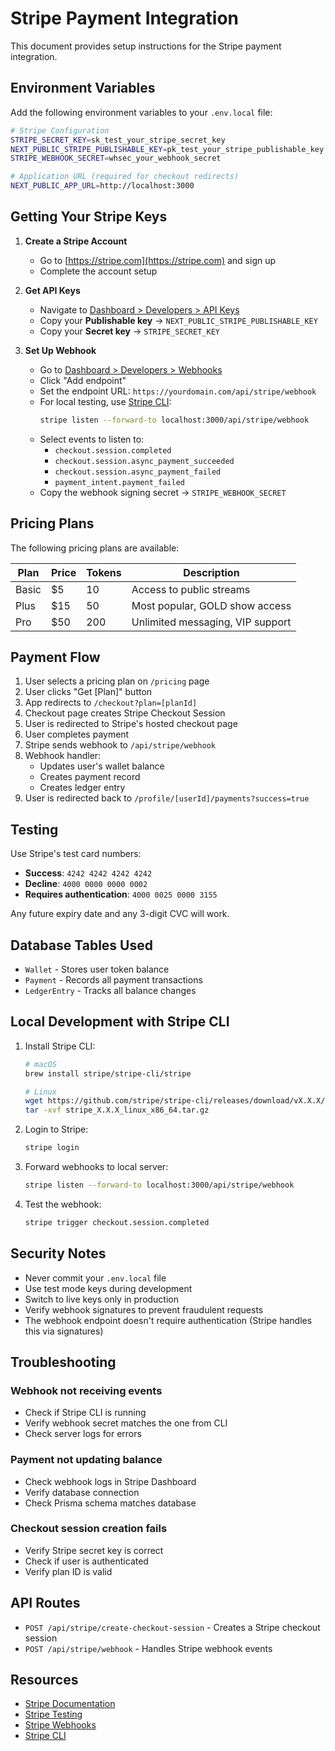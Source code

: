 # Stripe Payment Integration

This document provides setup instructions for the Stripe payment integration.

## Environment Variables

Add the following environment variables to your `.env.local` file:

```bash
# Stripe Configuration
STRIPE_SECRET_KEY=sk_test_your_stripe_secret_key
NEXT_PUBLIC_STRIPE_PUBLISHABLE_KEY=pk_test_your_stripe_publishable_key
STRIPE_WEBHOOK_SECRET=whsec_your_webhook_secret

# Application URL (required for checkout redirects)
NEXT_PUBLIC_APP_URL=http://localhost:3000
```

## Getting Your Stripe Keys

1. **Create a Stripe Account**

   - Go to [https://stripe.com](https://stripe.com) and sign up
   - Complete the account setup

2. **Get API Keys**

   - Navigate to [Dashboard > Developers > API Keys](https://dashboard.stripe.com/test/apikeys)
   - Copy your **Publishable key** → `NEXT_PUBLIC_STRIPE_PUBLISHABLE_KEY`
   - Copy your **Secret key** → `STRIPE_SECRET_KEY`

3. **Set Up Webhook**
   - Go to [Dashboard > Developers > Webhooks](https://dashboard.stripe.com/test/webhooks)
   - Click "Add endpoint"
   - Set the endpoint URL: `https://yourdomain.com/api/stripe/webhook`
   - For local testing, use [Stripe CLI](https://stripe.com/docs/stripe-cli):
     ```bash
     stripe listen --forward-to localhost:3000/api/stripe/webhook
     ```
   - Select events to listen to:
     - `checkout.session.completed`
     - `checkout.session.async_payment_succeeded`
     - `checkout.session.async_payment_failed`
     - `payment_intent.payment_failed`
   - Copy the webhook signing secret → `STRIPE_WEBHOOK_SECRET`

## Pricing Plans

The following pricing plans are available:

| Plan  | Price | Tokens | Description                      |
| ----- | ----- | ------ | -------------------------------- |
| Basic | $5    | 10     | Access to public streams         |
| Plus  | $15   | 50     | Most popular, GOLD show access   |
| Pro   | $50   | 200    | Unlimited messaging, VIP support |

## Payment Flow

1. User selects a pricing plan on `/pricing` page
2. User clicks "Get [Plan]" button
3. App redirects to `/checkout?plan=[planId]`
4. Checkout page creates Stripe Checkout Session
5. User is redirected to Stripe's hosted checkout page
6. User completes payment
7. Stripe sends webhook to `/api/stripe/webhook`
8. Webhook handler:
   - Updates user's wallet balance
   - Creates payment record
   - Creates ledger entry
9. User is redirected back to `/profile/[userId]/payments?success=true`

## Testing

Use Stripe's test card numbers:

- **Success**: `4242 4242 4242 4242`
- **Decline**: `4000 0000 0000 0002`
- **Requires authentication**: `4000 0025 0000 3155`

Any future expiry date and any 3-digit CVC will work.

## Database Tables Used

- `Wallet` - Stores user token balance
- `Payment` - Records all payment transactions
- `LedgerEntry` - Tracks all balance changes

## Local Development with Stripe CLI

1. Install Stripe CLI:

   ```bash
   # macOS
   brew install stripe/stripe-cli/stripe

   # Linux
   wget https://github.com/stripe/stripe-cli/releases/download/vX.X.X/stripe_X.X.X_linux_x86_64.tar.gz
   tar -xvf stripe_X.X.X_linux_x86_64.tar.gz
   ```

2. Login to Stripe:

   ```bash
   stripe login
   ```

3. Forward webhooks to local server:

   ```bash
   stripe listen --forward-to localhost:3000/api/stripe/webhook
   ```

4. Test the webhook:
   ```bash
   stripe trigger checkout.session.completed
   ```

## Security Notes

- Never commit your `.env.local` file
- Use test mode keys during development
- Switch to live keys only in production
- Verify webhook signatures to prevent fraudulent requests
- The webhook endpoint doesn't require authentication (Stripe handles this via signatures)

## Troubleshooting

### Webhook not receiving events

- Check if Stripe CLI is running
- Verify webhook secret matches the one from CLI
- Check server logs for errors

### Payment not updating balance

- Check webhook logs in Stripe Dashboard
- Verify database connection
- Check Prisma schema matches database

### Checkout session creation fails

- Verify Stripe secret key is correct
- Check if user is authenticated
- Verify plan ID is valid

## API Routes

- `POST /api/stripe/create-checkout-session` - Creates a Stripe checkout session
- `POST /api/stripe/webhook` - Handles Stripe webhook events

## Resources

- [Stripe Documentation](https://stripe.com/docs)
- [Stripe Testing](https://stripe.com/docs/testing)
- [Stripe Webhooks](https://stripe.com/docs/webhooks)
- [Stripe CLI](https://stripe.com/docs/stripe-cli)
